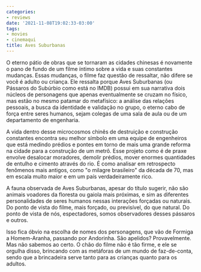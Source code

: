 ```yaml
---
categories:
- reviews
date: '2021-11-08T19:02:33-03:00'
tags:
- movies
- cinemaqui
title: Aves Suburbanas
---
```


O eterno pátio de obras que se tornaram as cidades chinesas é novamente o pano de fundo de um filme íntimo sobre a vida e suas constantes mudanças. Essas mudanças, o filme faz questão de ressaltar, não difere se você é adulto ou criança. Ele ressalta porque Aves Suburbanas (ou Pássaros do Subúrbio como está no IMDB) possui em sua narrativa dois núcleos de personagens que apenas eventualmente se cruzam no físico, mas estão no mesmo patamar do metafísico: a análise das relações pessoais, a busca da identidade e validação no grupo, o eterno cabo de força entre seres humanos, sejam colegas de uma sala de aula ou de um departamento de engenharia.

A vida dentro desse microcosmos chinês de destruição e construção constantes encontra seu melhor símbolo em uma equipe de engenheiros que está medindo prédios e pontes em torno de mais uma grande reforma na cidade para a construção de um metrô. Esse projeto como é de praxe envolve desalocar moradores, demolir prédios, mover enormes quantidades de entulho e cimento através do rio. É como analisar em retrospecto fenômenos mais antigos, como "o milagre brasileiro" da década de 70, mas em escala muito maior e em um país verdadeiramente rico.

A fauna observada de Aves Suburbanas, apesar do título sugerir, não são animais voadores da floresta ou gaiola mais próximas, e sim as diferentes personalidades de seres humanos nessas interações forçadas ou naturais. Do ponto de vista do filme, mais forçado, ou previsível, do que natural. Do ponto de vista de nós, espectadores, somos observadores desses pássaros e outros.

Isso fica óbvio na escolha de nomes dos personagens, que vão de Formiga a Homem-Aranha, passando por Andorinha. São apelidos? Provavelmente. Mas não sabemos ao certo. O chão do filme não é tão firme, e ele se orgulha disso, brincando com as metáforas de um mundo de faz-de-conta, sendo que a brincadeira serve tanto para as crianças quanto para os adultos.
